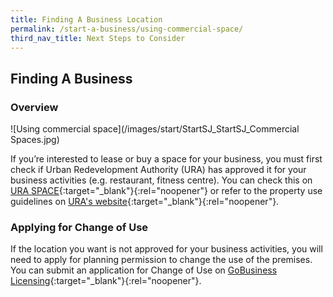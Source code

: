 ```yaml
---
title: Finding A Business Location
permalink: /start-a-business/using-commercial-space/
third_nav_title: Next Steps to Consider
---
```


## Finding A Business 

### Overview

![Using commercial space](/images/start/StartSJ_StartSJ_Commercial Spaces.jpg)

If you’re interested to lease or buy a space for your business, you must first check if Urban Redevelopment Authority (URA) has approved it for your business activities (e.g. restaurant, fitness centre). You can check this on [URA SPACE](https://www.ura.gov.sg/maps/){:target="_blank"}{:rel="noopener"} or refer to the property use guidelines on [URA's website](https://www.ura.gov.sg/Corporate/Property/Business/Change-Use-of-Property-for-Business/Assessment-Criteria){:target="_blank"}{:rel="noopener"}.

### Applying for Change of Use

If the location you want is not approved for your business activities, you will need to apply for planning permission to change the use of the premises. You can submit an application for Change of Use on [GoBusiness Licensing](https://licence1.business.gov.sg/feportal/web/frontier/home){:target="_blank"}{:rel="noopener"}.



